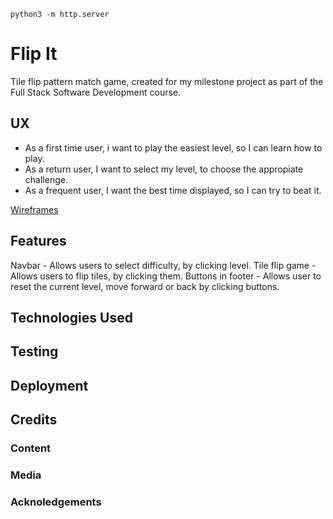 `python3 -m http.server`

# Flip It

Tile flip pattern match game, created for my milestone project as part of the Full Stack Software Development course.

## UX

* As a first time user, i want to play the easiest level, so I can learn how to play.
* As a return user, I want to select my level, to choose the appropiate challenge.
* As a frequent user, I want the best time displayed, so I can try to beat it. 

[Wireframes](https://github.com/patricksingleton86/milestone-2-memoryGame/blob/master/wireframes/memoryGame-wireframes.pdf)

## Features

Navbar - Allows users to select difficulty, by clicking level.
Tile flip game -  Allows users to flip tiles, by clicking them.
Buttons in footer - Allows user to reset the current level, move forward or back by clicking buttons.

## Technologies Used


## Testing


## Deployment


## Credits


### Content

### Media

### Acknoledgements